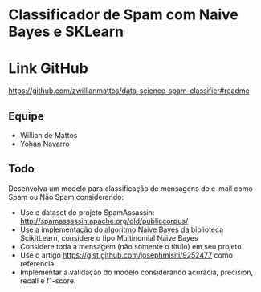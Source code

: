 # Classificador de Spam com Naive Bayes e SKLearn

# Link GitHub
https://github.com/zwillianmattos/data-science-spam-classifier#readme

## Equipe
- Willian de Mattos
- Yohan Navarro

## Todo
Desenvolva um modelo para classificação de mensagens de e-mail como Spam
ou Não Spam considerando:
- Use o dataset do projeto SpamAssassin: http://spamassassin.apache.org/old/publiccorpus/
- Use a implementação do algoritmo Naive Bayes da biblioteca ScikitLearn, considere o tipo Multinomial Naive Bayes
- Considere toda a mensagem (não somente o título) em seu projeto
- Use o artigo https://gist.github.com/josephmisiti/9252477 como referencia
- Implementar a validação do modelo considerando acurácia, precision, recall e f1-score.
